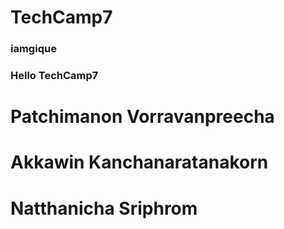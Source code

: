 # TechCamp7
### iamgique
### Hello TechCamp7
# Patchimanon Vorravanpreecha
# Akkawin Kanchanaratanakorn
# Natthanicha Sriphrom